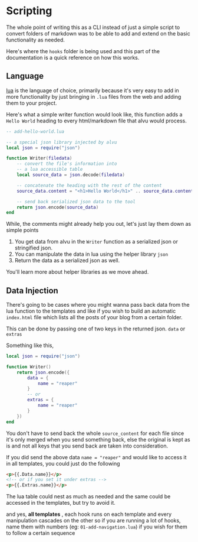 # Scripting

The whole point of writing this as a CLI instead of just a simple script to
convert folders of markdown was to be able to add and extend on the basic
functionality as needed.

Here's where the `hooks` folder is being used and this part of the documentation
is a quick reference on how this works.

## Language

[lua](https://www.lua.org) is the language of choice, primarily because it's
very easy to add in more functionality by just bringing in `.lua` files from the
web and adding them to your project.

Here's what a simple writer function would look like, this function adds a
`Hello World` heading to every html/markdown file that alvu would process.

```lua
-- add-hello-world.lua

-- a special json library injected by alvu
local json = require("json")

function Writer(filedata)
    -- convert the file's information into
    -- a lua accessible table
    local source_data = json.decode(filedata)

    -- concatenate the heading with the rest of the content
    source_data.content = "<h1>Hello World</h1>" .. source_data.content

    -- send back serialized json data to the tool
    return json.encode(source_data)
end
```

While, the comments might already help you out, let's just lay them down as
simple points

1. You get data from alvu in the `Writer` function as a serialized json or
   stringified json.
2. You can manipulate the data in lua using the helper library `json`
3. Return the data as a serialized json as well.

You'll learn more about helper libraries as we move ahead.

## Data Injection

There's going to be cases where you might wanna pass back data from the lua
function to the templates and like if you wish to build an automatic
`index.html` file which lists all the posts of your blog from a certain folder.

This can be done by passing one of two keys in the returned json. `data` or
`extras`

Something like this,

```lua
local json = require("json")

function Writer()
    return json.encode({
        data = {
            name = "reaper"
        }
        -- or 
        extras = {
            name = "reaper"
        }
    })
end
```

You don't have to send back the whole `source_content` for each file since it's
only merged when you send something back, else the original is kept as is and
not all keys that you send back are taken into consideration.

If you did send the above data `name = "reaper"` and would like to access it in
all templates, you could just do the following

```html
<p>{{.Data.name}}</p>
<!-- or if you set it under extras -->
<p>{{.Extras.name}}</p>
```

The lua table could nest as much as needed and the same could be accessed in the
templates, but try to avoid it.

and yes, **all templates** , each hook runs on each template and every
manipulation cascades on the other so if you are running a lot of hooks, name
them with numbers (eg: `01-add-navigation.lua`) if you wish for them to follow a
certain sequence

